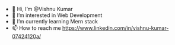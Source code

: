 - 👋 Hi, I’m @Vishnu Kumar
- 👀 I’m interested in Web Development
- 🌱 I’m currently learning Mern stack
- 📫 How to reach me https://www.linkedin.com/in/vishnu-kumar-07424120a/

<!---
Vishnu3522/Vishnu3522 is a ✨ special ✨ repository because its `README.md` (this file) appears on your GitHub profile.
You can click the Preview link to take a look at your changes.
--->
